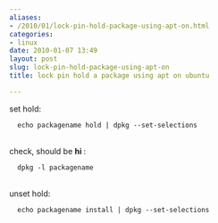```yaml
---
aliases:
- /2010/01/lock-pin-hold-package-using-apt-on.html
categories:
- linux
date: 2010-01-07 13:49
layout: post
slug: lock-pin-hold-package-using-apt-on
title: lock pin hold a package using apt on ubuntu

---
```


<p>
 set hold:
 <br/>
 <code>
  echo packagename hold | dpkg --set-selections
 </code>
 <br/>
 <br/>
 check, should be
 <strong>
  hi
 </strong>
 :
 <br/>
 <code>
  dpkg -l packagename
 </code>
 <br/>
 <br/>
 unset hold:
 <br/>
 <code>
  echo packagename install | dpkg --set-selections
 </code>
</p>
